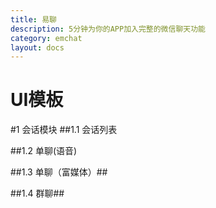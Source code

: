 ```yaml
---
title: 易聊
description: 5分钟为你的APP加入完整的微信聊天功能
category: emchat
layout: docs
---
```


# UI模板

#1 会话模块
##1.1 会话列表



##1.2 单聊(语音)




##1.3 单聊（富媒体）##




##1.4 群聊##